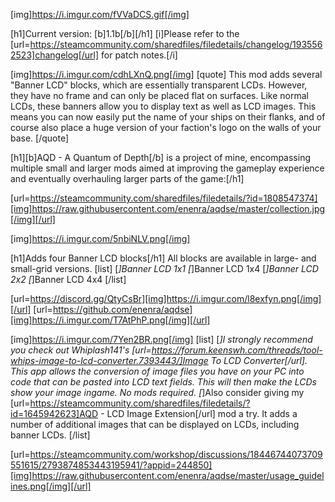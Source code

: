 [img]https://i.imgur.com/fVVaDCS.gif[/img]

[h1]Current version: [b]1.1b[/b][/h1]
[i]Please refer to the [url=https://steamcommunity.com/sharedfiles/filedetails/changelog/1935562523]changelog[/url] for patch notes.[/i]

[img]https://i.imgur.com/cdhLXnQ.png[/img]
[quote]
This mod adds several "Banner LCD" blocks, which are essentially transparent LCDs. However, they have no frame and can only be placed flat on surfaces. Like normal LCDs, these banners allow you to display text as well as LCD images. This means you can now easily put the name of your ships on their flanks, and of course also place a huge version of your faction's logo on the walls of your base.
[/quote]

[h1][b]AQD - A Quantum of Depth[/b] is a project of mine, encompassing multiple small and larger mods aimed at improving the gameplay experience and eventually overhauling larger parts of the game:[/h1]

[url=https://steamcommunity.com/sharedfiles/filedetails/?id=1808547374][img]https://raw.githubusercontent.com/enenra/aqdse/master/collection.jpg[/img][/url]

[img]https://i.imgur.com/5nbiNLV.png[/img]

[h1]Adds four Banner LCD blocks[/h1]
All blocks are available in large- and small-grid versions.
[list]
[*]Banner LCD 1x1
[*]Banner LCD 1x4
[*]Banner LCD 2x2
[*]Banner LCD 4x4
[/list]

[url=https://discord.gg/QtyCsBr][img]https://i.imgur.com/l8exfyn.png[/img][/url]
[url=https://github.com/enenra/aqdse][img]https://i.imgur.com/T7AtPhP.png[/img][/url]

[img]https://i.imgur.com/7Yen2BR.png[/img]
[list]
[*]I strongly recommend you check out Whiplash141's [url=https://forum.keenswh.com/threads/tool-whips-image-to-lcd-converter.7393443/]Image To LCD Converter[/url]. This app allows the conversion of image files you have on your PC into code that can be pasted into LCD text fields. This will then make the LCDs show your image ingame. No mods required.
[*]Also consider giving my [url=https://steamcommunity.com/sharedfiles/filedetails/?id=1645942623]AQD - LCD Image Extension[/url] mod a try. It adds a number of additional images that can be displayed on LCDs, including banner LCDs.
[/list]

[url=https://steamcommunity.com/workshop/discussions/18446744073709551615/2793874853443195941/?appid=244850][img]https://raw.githubusercontent.com/enenra/aqdse/master/usage_guidelines.png[/img][/url]